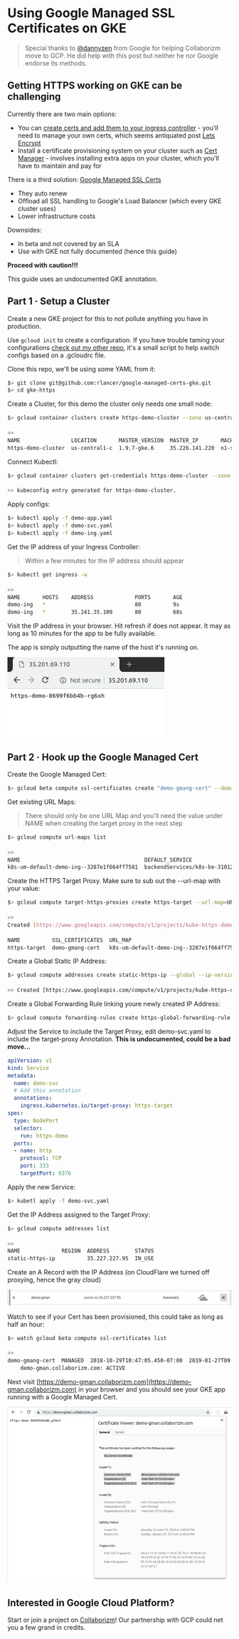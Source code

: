 # Using Google Managed  SSL Certificates on GKE  
 
> Special thanks to [@dannyzen](https://github.com/dannyzen) from Google for helping Collaborizm move to GCP. He did help with this post but neither he nor Google endorse its methods.
 
## Getting HTTPS working on GKE can be challenging

Currently there are two main options:

* You can [create certs and add them to your ingress controller](https://cloud.google.com/kubernetes-engine/docs/how-to/ingress-multi-ssl) - 
you'll need to manage your own certs, which seems antiquated post [
Lets Encrypt](https://letsencrypt.org/)        
* Install a certificate provisioning system on your cluster such as [Cert Manager](https://github.com/jetstack/cert-manager) - involves installing extra apps on your cluster, which you'll have to maintain and pay for

There is a third solution: [Google Managed SSL Certs](https://cloud.google.com/load-balancing/docs/ssl-certificates#certificate-resource-status)
 
* They auto renew 
* Offload all SSL handling to Google's Load Balancer (which every GKE cluster uses) 
* Lower infrastructure costs   
 
Downsides:

* In beta and not covered by an SLA
* Use with GKE not fully documented (hence this guide)  
   
**Proceed with caution!!!**

This guide uses an undocumented GKE annotation.
 
 ## Part 1 &middot; Setup a Cluster
 
Create a new GKE project for this to not pollute anything you have in production.
 
Use ```gcloud init``` to create a configuration. 
If you have trouble taming your configurations [check out my other repo](https://github.com/rlancer/GCloud-Configuration-Auto-Switcher), it's a small script to help switch configs based on a .gcloudrc file. 

Clone this repo, we'll be using some YAML from it: 

```bash
$> git clone git@github.com:rlancer/google-managed-certs-gke.git
$> cd gke-https
```

Create a Cluster, for this demo the cluster only needs one small node:

```bash
$> gcloud container clusters create https-demo-cluster --zone us-central1-c --machine-type g1-small --num-nodes 1

>>
NAME                LOCATION       MASTER_VERSION  MASTER_IP       MACHINE_TYPE   NODE_VERSION  NUM_NODES  STATUS
https-demo-cluster  us-central1-c  1.9.7-gke.6     35.226.141.220  n1-standard-1  1.9.7-gke.6   3          RUNNING
```

Connect Kubectl:

```bash
$> gcloud container clusters get-credentials https-demo-cluster --zone us-central1-c 

>> kubeconfig entry generated for https-demo-cluster.
```
Apply configs:  

```bash
$> kubectl apply -f demo-app.yaml
$> kubectl apply -f demo-svc.yaml
$> kubectl apply -f demo-ing.yaml
```

Get the IP address of your Ingress Controller:

> Within a few minutes for the IP address should appear

```bash
$> kubectl get ingress -w 

>>  
NAME       HOSTS    ADDRESS             PORTS       AGE
demo-ing   *                            80          9s
demo-ing   *        35.241.35.109       80          68s
```

Visit the IP address in your browser. Hit refresh if does not appear. It may as long as 10 minutes for the app to be fully available.

The app is simply outputting the name of the host it's running 
on.

![host name app running on HTTP](screenshots/non_http_success.png) 


## Part 2 &middot; Hook up the Google Managed Cert 

Create the Google Managed Cert:

```bash
$> gcloud beta compute ssl-certificates create "demo-gmang-cert" --domains demo-gman.collaborizm.com
```

Get existing URL Maps:
> There should only be one URL Map and you'll need the value under NAME when creating the target proxy in the next step
```bash
$> gcloud compute url-maps list

>>
NAME                                       DEFAULT_SERVICE
k8s-um-default-demo-ing--3287e1f664ff7581  backendServices/k8s-be-31012--3287e1f664ff7581
```

Create the HTTPS Target Proxy. Make sure to sub out the --url-map with your value:
```bash
$> gcloud compute target-https-proxies create https-target --url-map=URL_MAP_VALUE_FROM_ABOVE --ssl-certificates=demo-gmang-cert

>> 
Created [https://www.googleapis.com/compute/v1/projects/kube-https-demo/global/targetHttpsProxies/https-target].

NAME          SSL_CERTIFICATES  URL_MAP
https-target  demo-gmang-cert   k8s-um-default-demo-ing--3287e1f664ff7581
```

Create a Global Static IP Address:
```bash
$> gcloud compute addresses create static-https-ip --global --ip-version IPV4

>> Created [https://www.googleapis.com/compute/v1/projects/kube-https-demo/global/addresses/static-https-ip].
```

Create a Global Forwarding Rule linking youre newly created IP Address:
```bash
$> gcloud compute forwarding-rules create https-global-forwarding-rule --global --ip-protocol=TCP --ports=443 --target-https-proxy=https-target --address static-https-ip 
``` 

Adjust the Service to include the Target Proxy, edit demo-svc.yaml to include the target-proxy Annotation. **This is undocumented, could be a bad move...**

```yaml
apiVersion: v1
kind: Service
metadata:
  name: demo-svc
  # Add this annotation
  annotations:
    ingress.kubernetes.io/target-proxy: https-target
spec:
  type: NodePort
  selector:
    run: https-demo
  ports:
  - name: http
    protocol: TCP
    port: 333
    targetPort: 9376
```

Apply the new Service:
```bash
$> kubetl apply -f demo-svc.yaml
```

Get the IP Address assigned to the Target Proxy:
```bash
$> gcloud compute addresses list
 
>>
NAME             REGION  ADDRESS        STATUS
static-https-ip          35.227.227.95  IN_USE

```
Create an A Record with the IP Address (on CloudFlare we turned off proxying, hence the gray cloud)

![dns entry CloudFlare](screenshots/dns_entry.png)

Watch to see if your Cert has been provisioned, this could take as long as half an hour: 

```bash
$> watch gcloud beta compute ssl-certificates list

>>
demo-gmang-cert  MANAGED  2018-10-29T10:47:05.450-07:00  2019-01-27T09:48:20.000-08:00  ACTIVE
    demo-gman.collaborizm.com: ACTIVE
```

Next visit [https://demo-gman.collaborizm.com](https://demo-gman.collaborizm.com) in your browser and you should see your GKE app running with a Google Managed Cert.

![successful](screenshots/success.png)

## Interested in Google Cloud Platform?

Start or join a project on [Collaborizm](https://www.collaborizm.com)! Our partnership with GCP could net you a few grand in credits. 
